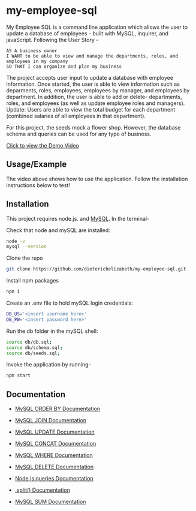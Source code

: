 # my-employee-sql

My Employee SQL is a command line application which allows the user to update a database of employees - built with MySQL, inquirer, and javaScript. Following the User Story -

```
AS A business owner
I WANT to be able to view and manage the departments, roles, and employees in my company
SO THAT I can organize and plan my business
```

The project accepts user input to update a database with employee information. Once started, the user is able to view information such as deparments, roles, employees, employees by manager, and employees by department.
In addition, the user is able to add or delete- departments, roles, and employees (as well as update employee roles and managers). Update: Users are able to view the total budget for each department (combined salaries of all employees in that department).

For this project, the seeds mock a flower shop. However, the database schema and queries can be used for any type of business.

[Click to view the Demo Video](https://drive.google.com/file/d/1Pjj1g-7rd-aFZJs74tHenJw5iOjHELoc/view)

## Usage/Example

The video above shows how to use the application. Follow the installation instructions below to test!

## Installation

This project requires node.js. and [MySQL](https://dev.mysql.com/doc/). In the terminal-

Check that node and mySQL are installed:

```bash
node -v
mysql --version
```

Clone the repo

```bash
git clone https://github.com/dieterichelizabeth/my-employee-sql.git
```

Install npm packages

```bash
npm i
```

Create an .env file to hold mySQL login credentials:

```bash
DB_US='<insert username here>'
DB_PW='<insert password here>'
```

Run the db folder in the mySQL shell:

```bash
source db/db.sql;
source db/schema.sql;
source db/seeds.sql;
```

Invoke the application by running-

```bash
npm start
```

## Documentation

- [MySQL ORDER BY Documentation](https://www.mysqltutorial.org/mysql-order-by/)
- [MySQL JOIN Documentation](https://www.w3schools.com/mysql/mysql_join.asp)
- [MySQL UPDATE Documentation](https://www.w3schools.com/mysql/mysql_update.asp)
- [MySQL CONCAT Documentation](https://www.w3schools.com/sql/func_mysql_concat.asp)
- [MySQL WHERE Documentation](https://www.mysqltutorial.org/mysql-where/)
- [MySQL DELETE Documentation](https://www.mysqltutorial.org/mysql-delete-statement.aspx)
- [Node.js queries Documentation](https://www.w3schools.com/nodejs/nodejs_mysql_select.asp)
- [.split() Documentation](https://www.w3schools.com/jsref/jsref_split.asp)

- [MySQL SUM Documentation](https://www.mysqltutorial.org/mysql-sum/)
